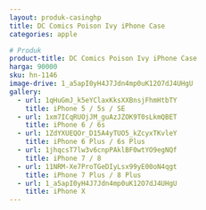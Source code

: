 ```yaml
---
layout: produk-casinghp
title: DC Comics Poison Ivy iPhone Case
categories: apple

# Produk
product-title: DC Comics Poison Ivy iPhone Case
harga: 90000
sku: hn-1146
image-drive: 1_a5apI0yH4J7Jdn4mp0uK12O7dJ4UHgU
gallery:
  - url: 1qHuGmJ_k5eYClaxKksXXBnsjFhmHtbTY
    title: iPhone 5 / 5s / SE
  - url: 1xm7ICqRUOjJM_guAzJZOK9T0sLkmQBET
    title: iPhone 6 / 6s
  - url: 1ZdYXUEQOr_D15A4yTUO5_kZcyxTKvleY
    title: iPhone 6 Plus / 6s Plus
  - url: 1jhqcsT7lw3v6cnpPAklBF0wtYO9egNQf
    title: iPhone 7 / 8
  - url: 11NRM-Xe7ProTGeDIyLsx99yE00oN4qgt
    title: iPhone 7 Plus / 8 Plus
  - url: 1_a5apI0yH4J7Jdn4mp0uK12O7dJ4UHgU
    title: iPhone X
---
```

